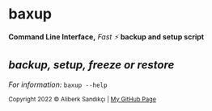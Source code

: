 # baxup

**Command Line Interface,** _Fast ⚡_ **backup and setup script**

## _backup, setup, freeze or restore_

_For information:_ `baxup --help`

<sup>Copyright 2022 © Aliberk Sandıkçı | </sup>
<sup><a href="https://github.com/asandikci/">My GitHub Page</a></sup>
